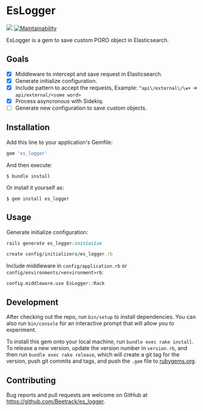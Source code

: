 # EsLogger

![](https://github.com/Beetrack/es-logger/workflows/Github%20Actions/badge.svg?branch=master) [![Maintainability](https://api.codeclimate.com/v1/badges/3b62609b734fa5cb76b2/maintainability)](https://codeclimate.com/github/Beetrack/es-logger/maintainability)

EsLogger is a gem to save custom PORO object in Elasticsearch.

## Goals

- [x] Middleware to intercept and save request in Elasticsearch.
- [x] Generate initialize configuration.
- [x] Include pattern to accept the requests, Example: `^api\/external\/\w+` -> `api/external/<some word>`
- [x] Process asyncronous with Sidekiq.
- [ ] Generate new configuration to save custom objects.

## Installation

Add this line to your application's Gemfile:

```ruby
gem 'es_logger'
```

And then execute:

    $ bundle install

Or install it yourself as:

    $ gem install es_logger

## Usage

Generate initialize configuration:

```ruby
rails generate es_logger:initialize

create config/initializers/es_logger.rb
```

Include middleware in `config/application.rb` or `config/environments/<environment>rb`:

`config.middleware.use EsLogger::Rack`

## Development

After checking out the repo, run `bin/setup` to install dependencies. You can also run `bin/console` for an interactive prompt that will allow you to experiment.

To install this gem onto your local machine, run `bundle exec rake install`. To release a new version, update the version number in `version.rb`, and then run `bundle exec rake release`, which will create a git tag for the version, push git commits and tags, and push the `.gem` file to [rubygems.org](https://rubygems.org).

## Contributing

Bug reports and pull requests are welcome on GitHub at https://github.com/Beetrack/es_logger.

